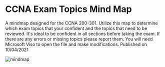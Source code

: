 # CCNA Exam Topics Mind Map
A mindmap designed for the CCNA 200-301.  Utilize this map to determine which exam topics that your confident and the topics that need to be reviewed. It's ideal to be confident in all sections before taking the exam. If there are any errors or missing topics please report them. You will need Microsoft Viso to open the file and make modifications. Published on 10/04/2021

![mindmap](https://user-images.githubusercontent.com/10291698/135866447-67ea4303-f30e-4669-93c4-bf0846fd65a9.png)
